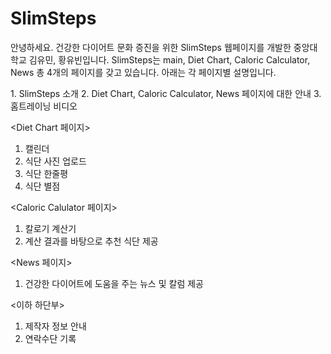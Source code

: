 # SlimSteps
안녕하세요. 건강한 다이어트 문화 증진을 위한 SlimSteps 웹페이지를 개발한 중앙대학교 김유민, 황유빈입니다.
SlimSteps는 main, Diet Chart, Caloric Calculator, News 총 4개의 페이지를 갖고 있습니다. 아래는 각 페이지별 설명입니다.

<Main 페이지>
1. SlimSteps 소개
2. Diet Chart, Caloric Calculator, News 페이지에 대한 안내
3. 홈트레이닝 비디오

<Diet Chart 페이지>
1. 캘린더
2. 식단 사진 업로드
3. 식단 한줄평
4. 식단 별점

<Caloric Calulator 페이지>
1. 칼로기 계산기
2. 계산 결과를 바탕으로 추천 식단 제공

<News 페이지>
1. 건강한 다이어트에 도움을 주는 뉴스 및 칼럼 제공

<이하 하단부>
1. 제작자 정보 안내
2. 연락수단 기록

